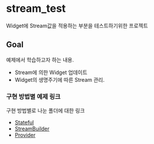 # stream_test

Widget에 Stream값을 적용하는 부분을 테스트하기위한 프로젝트

## Goal

예제에서 학습하고자 하는 내용.
* Stream에 의한 Widget 업데이트
* Widget의 생명주기에 따른 Stream 관리.

### 구현 방법별 예제 링크

구현 방법별로 나눈 폴더에 대한 링크

* [Stateful](https://github.com/flutterstudygn/stream_widget_example/tree/master/lib/with_stateful)
* [StreamBuilder](https://github.com/flutterstudygn/stream_widget_example/tree/master/lib/with_stream_builder)
* [Provider](https://github.com/flutterstudygn/stream_widget_example/tree/master/lib/with_provider)
